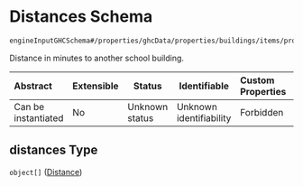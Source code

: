 # Distances Schema

```txt
engineInputGHCSchema#/properties/ghcData/properties/buildings/items/properties/distances
```

Distance in minutes to another school building.


| Abstract            | Extensible | Status         | Identifiable            | Custom Properties | Additional Properties | Access Restrictions | Defined In                                                         |
| :------------------ | ---------- | -------------- | ----------------------- | :---------------- | --------------------- | ------------------- | ------------------------------------------------------------------ |
| Can be instantiated | No         | Unknown status | Unknown identifiability | Forbidden         | Allowed               | none                | [ghc.schema.json\*](../out/ghc.schema.json "open original schema") |

## distances Type

`object[]` ([Distance](ghc-properties-ghcdata-properties-buildings-building-properties-distances-distance.md))
